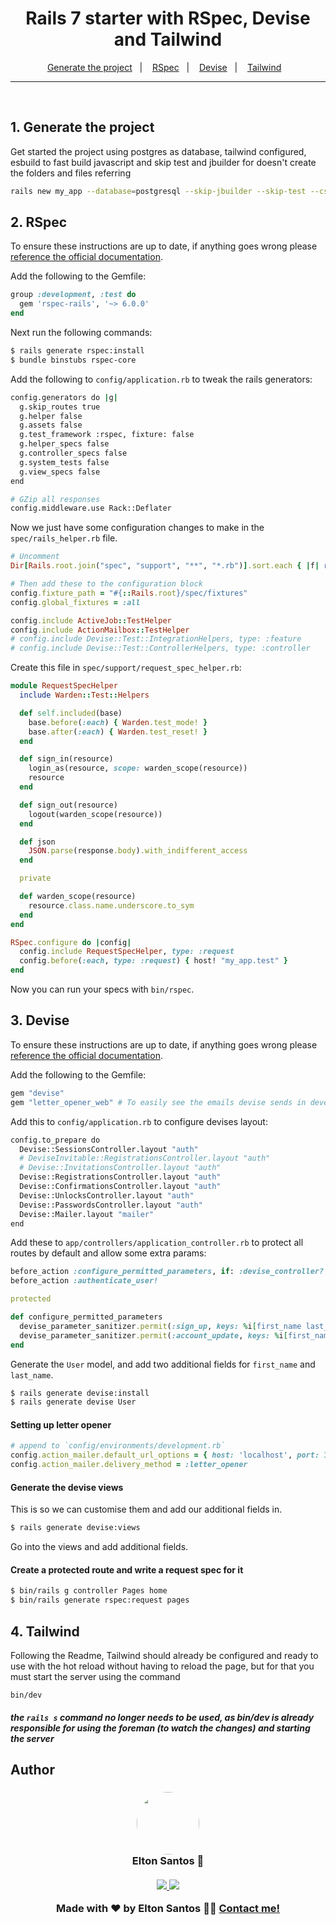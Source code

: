 
<h1 align="center">
  Rails 7 starter with RSpec, Devise and Tailwind
</h1>

<p align="center">
  <a href="#1-generate-the-project">Generate the project</a>&nbsp;&nbsp;&nbsp;|&nbsp;&nbsp;&nbsp;
  <a href="#2-rspec">RSpec</a>&nbsp;&nbsp;&nbsp;|&nbsp;&nbsp;&nbsp;
  <a href="#3-devise">Devise</a>&nbsp;&nbsp;&nbsp;|&nbsp;&nbsp;&nbsp;
  <a href="#4-tailwind">Tailwind</a>&nbsp;&nbsp;&nbsp;
</p>

---

<br />

## 1. Generate the project

Get started the project using postgres as database, tailwind configured, esbuild to fast build javascript and skip test and jbuilder for doesn't create the folders and files referring

```sh
rails new my_app --database=postgresql --skip-jbuilder --skip-test --css=tailwind --javascript=esbuild
```

## 2. RSpec

To ensure these instructions are up to date, if anything goes wrong please [reference the official documentation](https://github.com/rspec/rspec-rails).

Add the following to the Gemfile:

```ruby
group :development, :test do
  gem 'rspec-rails', '~> 6.0.0'
end
```

Next run the following commands:

```sh
$ rails generate rspec:install
$ bundle binstubs rspec-core
```

Add the following to `config/application.rb` to tweak the rails generators:

```sh
config.generators do |g|
  g.skip_routes true
  g.helper false
  g.assets false
  g.test_framework :rspec, fixture: false
  g.helper_specs false
  g.controller_specs false
  g.system_tests false
  g.view_specs false
end

# GZip all responses
config.middleware.use Rack::Deflater
```

Now we just have some configuration changes to make in the `spec/rails_helper.rb` file.

```ruby
# Uncomment
Dir[Rails.root.join("spec", "support", "**", "*.rb")].sort.each { |f| require f }

# Then add these to the configuration block
config.fixture_path = "#{::Rails.root}/spec/fixtures"
config.global_fixtures = :all

config.include ActiveJob::TestHelper
config.include ActionMailbox::TestHelper
# config.include Devise::Test::IntegrationHelpers, type: :feature
# config.include Devise::Test::ControllerHelpers, type: :controller
```

Create this file in `spec/support/request_spec_helper.rb`:

```ruby
module RequestSpecHelper
  include Warden::Test::Helpers

  def self.included(base)
    base.before(:each) { Warden.test_mode! }
    base.after(:each) { Warden.test_reset! }
  end

  def sign_in(resource)
    login_as(resource, scope: warden_scope(resource))
    resource
  end

  def sign_out(resource)
    logout(warden_scope(resource))
  end

  def json
    JSON.parse(response.body).with_indifferent_access
  end

  private

  def warden_scope(resource)
    resource.class.name.underscore.to_sym
  end
end

RSpec.configure do |config|
  config.include RequestSpecHelper, type: :request
  config.before(:each, type: :request) { host! "my_app.test" }
end
```
Now you can run your specs with `bin/rspec`.

## 3. Devise

To ensure these instructions are up to date, if anything goes wrong please [reference the official documentation](https://github.com/heartcombo/devise).

Add the following to the Gemfile:

```ruby
gem "devise"
gem "letter_opener_web" # To easily see the emails devise sends in development
```

Add this to `config/application.rb` to configure devises layout:

```sh
config.to_prepare do
  Devise::SessionsController.layout "auth"
  # DeviseInvitable::RegistrationsController.layout "auth"
  # Devise::InvitationsController.layout "auth"
  Devise::RegistrationsController.layout "auth"
  Devise::ConfirmationsController.layout "auth"
  Devise::UnlocksController.layout "auth"
  Devise::PasswordsController.layout "auth"
  Devise::Mailer.layout "mailer"
end
```

Add these to `app/controllers/application_controller.rb` to protect all routes by default and allow some extra params:

```ruby
before_action :configure_permitted_parameters, if: :devise_controller?
before_action :authenticate_user!

protected

def configure_permitted_parameters
  devise_parameter_sanitizer.permit(:sign_up, keys: %i[first_name last_name terms_and_conditions])
  devise_parameter_sanitizer.permit(:account_update, keys: %i[first_name last_name])
end
```

Generate the `User` model, and add two additional fields for `first_name` and `last_name`.

```sh
$ rails generate devise:install
$ rails generate devise User
```

#### Setting up letter opener

```ruby
# append to `config/environments/development.rb`
config.action_mailer.default_url_options = { host: 'localhost', port: 3000 }
config.action_mailer.delivery_method = :letter_opener
```

#### Generate the devise views

This is so we can customise them and add our additional fields in.

```sh
$ rails generate devise:views
```

Go into the views and add additional fields.

#### Create a protected route and write a request spec for it

```sh
$ bin/rails g controller Pages home
$ bin/rails generate rspec:request pages
```

## 4. Tailwind

Following the Readme, Tailwind should already be configured and ready to use with the hot reload without having to reload the page, but for that you must start the server using the command

`bin/dev` 

##### the `rails s` command no longer needs to be used, as bin/dev is already responsible for using the foreman (to watch the changes) and starting the server 

## Author

<h3 align="center">
  <img style="border-radius: 50%" src="https://avatars3.githubusercontent.com/u/1292594?s=460&u=0b1bfb0fc81256c59dc33f31ce344231bd5a5286&v=4" width="100px;" alt=""/>
  <br/>
  <strong>Elton Santos</strong> 🚀
  <br/>
  <br/>

 <a href="https://www.linkedin.com/in/eltonmelosantos" alt="LinkedIn" target="blank">
    <img src="https://img.shields.io/badge/-LinkedIn-blue?style=flat-square&logo=Linkedin&logoColor=white" />
  </a>

  <a href="mailto:elton.melo.santos@gmail.com?subject=Olá%20Elton" alt="Email" target="blank">
    <img src="https://img.shields.io/badge/-Gmail-c14438?style=flat-square&logo=Gmail&logoColor=white&link=mailto:elton.melo.santos@gmail.com" />
  </a>

<br/>

Made with ❤️ by Elton Santos 👋🏽 [Contact me!](https://www.linkedin.com/in/eltonmelosantos/)

</h3>
